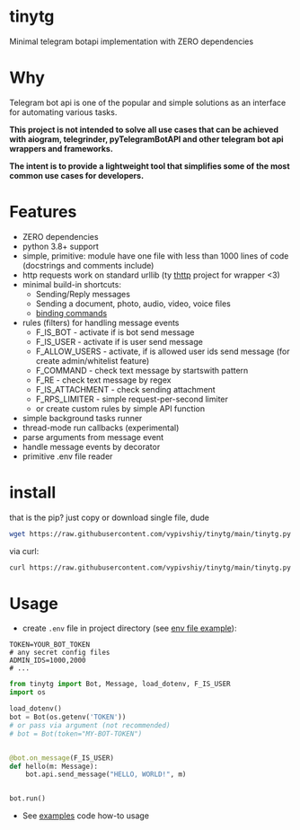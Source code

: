 # tinytg

Minimal telegram botapi implementation with ZERO dependencies

# Why

Telegram bot api is one of the popular and simple solutions as an interface for automating various tasks.

**This project is not intended to solve all use cases that can be achieved with aiogram, telegrinder, pyTelegramBotAPI 
and other telegram bot api wrappers and frameworks.**

**The intent is to provide a lightweight tool that simplifies some of the most common use cases for developers.**

# Features

- ZERO dependencies
- python 3.8+ support
- simple, primitive: module have one file with less than 1000 lines of code (docstrings and comments include)
- http requests work on standard urllib (ty [thttp](https://github.com/sesh/thttp) project for wrapper <3)
- minimal build-in shortcuts: 
  - Sending/Reply messages
  - Sending a document, photo, audio, video, voice files
  - [binding commands](https://core.telegram.org/bots/api#setmycommands)
- rules (filters) for handling message events
  - F_IS_BOT - activate if is bot send message
  - F_IS_USER - activate if is user send message
  - F_ALLOW_USERS - activate, if is allowed user ids send message (for create admin/whitelist feature)
  - F_COMMAND - check text message by startswith pattern
  - F_RE - check text message by regex
  - F_IS_ATTACHMENT - check sending attachment
  - F_RPS_LIMITER - simple request-per-second limiter
  - or create custom rules by simple API function
- simple background tasks runner
- thread-mode run callbacks (experimental)
- parse arguments from message event
- handle message events by decorator
- primitive .env file reader

# install

that is the pip? just copy or download single file, dude

```sh
wget https://raw.githubusercontent.com/vypivshiy/tinytg/main/tinytg.py -O tinytg.py
```

via curl:

```sh
curl https://raw.githubusercontent.com/vypivshiy/tinytg/main/tinytg.py > tinytg.py
```

# Usage
- create `.env` file in project directory (see [env file example](.env_example)):

```env
TOKEN=YOUR_BOT_TOKEN
# any secret config files
ADMIN_IDS=1000,2000
# ...
```

```python
from tinytg import Bot, Message, load_dotenv, F_IS_USER
import os

load_dotenv()
bot = Bot(os.getenv('TOKEN'))
# or pass via argument (not recommended)
# bot = Bot(token="MY-BOT-TOKEN")


@bot.on_message(F_IS_USER)
def hello(m: Message):
    bot.api.send_message("HELLO, WORLD!", m)


bot.run()
```

- See [examples](examples) code how-to usage
